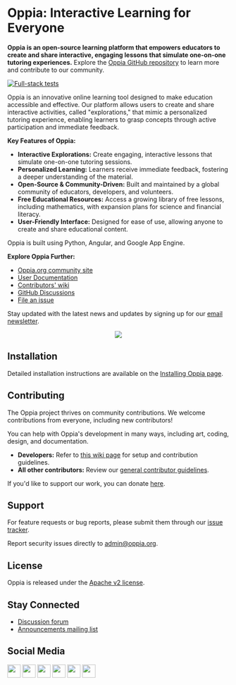 # Oppia: Interactive Learning for Everyone

**Oppia is an open-source learning platform that empowers educators to create and share interactive, engaging lessons that simulate one-on-one tutoring experiences.** Explore the [Oppia GitHub repository](https://github.com/oppia/oppia) to learn more and contribute to our community.

[![Full-stack tests](https://github.com/oppia/oppia/actions/workflows/full_stack_tests.yml/badge.svg)](https://github.com/oppia/oppia/actions/workflows/full_stack_tests.yml)

Oppia is an innovative online learning tool designed to make education accessible and effective. Our platform allows users to create and share interactive activities, called "explorations," that mimic a personalized tutoring experience, enabling learners to grasp concepts through active participation and immediate feedback.

**Key Features of Oppia:**

*   **Interactive Explorations:** Create engaging, interactive lessons that simulate one-on-one tutoring sessions.
*   **Personalized Learning:** Learners receive immediate feedback, fostering a deeper understanding of the material.
*   **Open-Source & Community-Driven:**  Built and maintained by a global community of educators, developers, and volunteers.
*   **Free Educational Resources:** Access a growing library of free lessons, including mathematics, with expansion plans for science and financial literacy.
*   **User-Friendly Interface:**  Designed for ease of use, allowing anyone to create and share educational content.

Oppia is built using Python, Angular, and Google App Engine.

**Explore Oppia Further:**

*   [Oppia.org community site](https://www.oppia.org)
*   [User Documentation](https://oppia.github.io/)
*   [Contributors' wiki](https://github.com/oppia/oppia/wiki)
*   [GitHub Discussions](https://github.com/oppia/oppia/discussions)
*   [File an issue](https://github.com/oppia/oppia/issues/new/choose)

Stay updated with the latest news and updates by signing up for our [email newsletter](https://shorturl.at/CHPY6).

<p align="center">
  <a href="http://www.youtube.com/watch?v=Ntcw0H0hwPU" target="_blank" rel="noopener">
    <img src="https://user-images.githubusercontent.com/30050862/228266651-1270bedc-658a-40d8-8ab4-16b63deaf.png">
  </a>
</p>

## Installation

Detailed installation instructions are available on the [Installing Oppia page](https://github.com/oppia/oppia/wiki/Installing-Oppia).

## Contributing

The Oppia project thrives on community contributions. We welcome contributions from everyone, including new contributors!

You can help with Oppia's development in many ways, including art, coding, design, and documentation.

*   **Developers:** Refer to [this wiki page](https://github.com/oppia/oppia/wiki/Contributing-code-to-Oppia#setting-things-up) for setup and contribution guidelines.
*   **All other contributors:** Review our [general contributor guidelines](https://github.com/oppia/oppia/wiki).

If you'd like to support our work, you can donate [here](https://www.oppia.org/donate).

## Support

For feature requests or bug reports, please submit them through our [issue tracker](https://github.com/oppia/oppia/issues/new/choose).

Report security issues directly to admin@oppia.org.

## License

Oppia is released under the [Apache v2 license](https://github.com/oppia/oppia/blob/develop/LICENSE).

## Stay Connected

*   [Discussion forum](https://github.com/oppia/oppia/discussions)
*   [Announcements mailing list](http://groups.google.com/group/oppia-announce)

## Social Media

[<img height="30" src="https://img.shields.io/badge/twitter-1DA1F2.svg?&style=for-the-badge&logo=twitter&logoColor=white" />][twitter] [<img height="30" src="https://img.shields.io/badge/linkedin-0077B5.svg?&style=for-the-badge&logo=linkedin&logoColor=white" />][LinkedIn] [<img height="30" src = "https://img.shields.io/badge/facebook-1877F2.svg?&style=for-the-badge&logo=facebook&logoColor=white">][Facebook] [<img height="30" src = "https://img.shields.io/badge/medium-12100E.svg?&style=for-the-badge&logo=medium&logoColor=white">][medium] [<img height="30" src = "https://img.shields.io/badge/oppia.org%20youtube-FF0000.svg?&style=for-the-badge&logo=youtube&logoColor=white">][oppia-org-youtube] [<img height="30" src = "https://img.shields.io/badge/oppia%20dev%20youtube-FF0000.svg?&style=for-the-badge&logo=youtube&logoColor=white">][dev-youtube]

[twitter]: https://twitter.com/oppiaorg
[linkedIn]: https://www.linkedin.com/company/oppia-org/
[medium]: https://medium.com/@oppia.org
[facebook]: https://www.facebook.com/oppiaorg/
[oppia-org-youtube]: https://www.youtube.com/channel/UC5c1G7BNDCfv1rczcBp9FPw
[dev-youtube]: https://www.youtube.com/channel/UCsrAX-oeqm0-NIQzQrdiUkQ